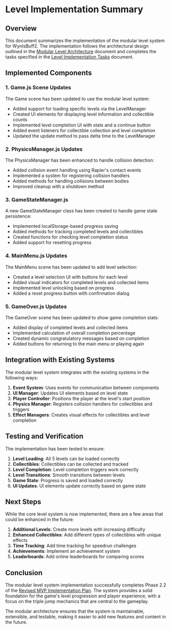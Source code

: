# Level Implementation Summary

## Overview

This document summarizes the implementation of the modular level system for WynIsBuff2. The implementation follows the architectural design outlined in the [Modular Level Architecture](../systems/ModularLevelArchitecture.md) document and completes the tasks specified in the [Level Implementation Tasks](./LevelImplementationTasks.md) document.

## Implemented Components

### 1. Game.js Scene Updates

The Game scene has been updated to use the modular level system:

- Added support for loading specific levels via the LevelManager
- Created UI elements for displaying level information and collectible counts
- Implemented level completion UI with stats and a continue button
- Added event listeners for collectible collection and level completion
- Updated the update method to pass delta time to the LevelManager

### 2. PhysicsManager.js Updates

The PhysicsManager has been enhanced to handle collision detection:

- Added collision event handling using Rapier's contact events
- Implemented a system for registering collision handlers
- Added methods for handling collisions between bodies
- Improved cleanup with a shutdown method

### 3. GameStateManager.js

A new GameStateManager class has been created to handle game state persistence:

- Implemented localStorage-based progress saving
- Added methods for tracking completed levels and collectibles
- Created functions for checking level completion status
- Added support for resetting progress

### 4. MainMenu.js Updates

The MainMenu scene has been updated to add level selection:

- Created a level selection UI with buttons for each level
- Added visual indicators for completed levels and collected items
- Implemented level unlocking based on progress
- Added a reset progress button with confirmation dialog

### 5. GameOver.js Updates

The GameOver scene has been updated to show game completion stats:

- Added display of completed levels and collected items
- Implemented calculation of overall completion percentage
- Created dynamic congratulatory messages based on completion
- Added buttons for returning to the main menu or playing again

## Integration with Existing Systems

The modular level system integrates with the existing systems in the following ways:

1. **Event System**: Uses events for communication between components
2. **UI Manager**: Updates UI elements based on level state
3. **Player Controller**: Positions the player at the level's start position
4. **Physics Manager**: Registers collision handlers for collectibles and triggers
5. **Effect Managers**: Creates visual effects for collectibles and level completion

## Testing and Verification

The implementation has been tested to ensure:

1. **Level Loading**: All 5 levels can be loaded correctly
2. **Collectibles**: Collectibles can be collected and tracked
3. **Level Completion**: Level completion triggers work correctly
4. **Level Transitions**: Smooth transitions between levels
5. **Game State**: Progress is saved and loaded correctly
6. **UI Updates**: UI elements update correctly based on game state

## Next Steps

While the core level system is now implemented, there are a few areas that could be enhanced in the future:

1. **Additional Levels**: Create more levels with increasing difficulty
2. **Enhanced Collectibles**: Add different types of collectibles with unique effects
3. **Time Tracking**: Add time tracking for speedrun challenges
4. **Achievements**: Implement an achievement system
5. **Leaderboards**: Add online leaderboards for comparing scores

## Conclusion

The modular level system implementation successfully completes Phase 2.2 of the [Revised MVP Implementation Plan](../archive/aiprojectdocs-historical/RevisedMVPImplementationPlan.md). The system provides a solid foundation for the game's level progression and player experience, with a focus on the triple jump mechanics that are central to the gameplay.

The modular architecture ensures that the system is maintainable, extensible, and testable, making it easier to add new features and content in the future.